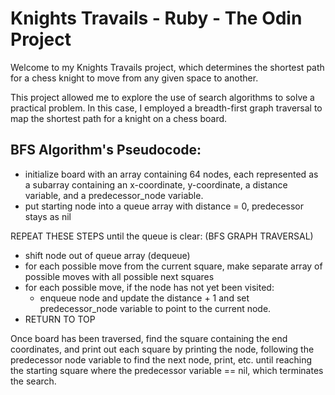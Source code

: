 # Knights Travails - Ruby - The Odin Project

Welcome to my Knights Travails project, which determines the shortest path for a chess knight to move from any given space to another.

This project allowed me to explore the use of search algorithms to solve a practical problem. In this case, I employed a breadth-first graph traversal to map the shortest path for a knight on a chess board.

## BFS Algorithm's Pseudocode:
- initialize board with an array containing 64 nodes, each represented as a subarray containing an
x-coordinate, y-coordinate, a distance variable, and a predecessor_node variable.
- put starting node into a queue array with distance = 0, predecessor stays as nil

REPEAT THESE STEPS until the queue is clear: (BFS GRAPH TRAVERSAL)
- shift node out of queue array (dequeue)
- for each possible move from the current square, make separate array of possible moves with all possible next squares
- for each possible move, if the node has not yet been visited:
    - enqueue node and update the distance + 1 and set predecessor_node variable to point to the current node.
- RETURN TO TOP

Once board has been traversed, find the square containing the end coordinates, and print out each square
by printing the node, following the predecessor node variable to find the next node, print, etc. until
reaching the starting square where the predecessor variable == nil, which terminates the search.